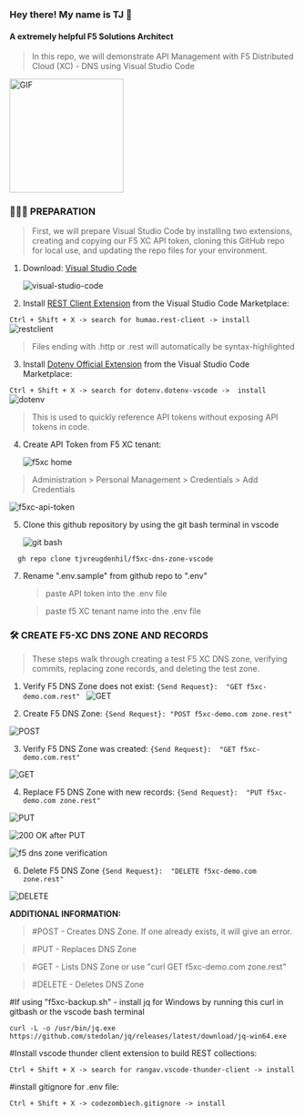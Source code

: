 <h3> Hey there! My name is TJ 👋 </h3>
<h4> A extremely helpful F5 Solutions Architect </h4>

> In this repo, we will demonstrate API Management with F5 Distributed Cloud (XC) - DNS using Visual Studio Code
<img align="top" alt="GIF" src="https://github.com/tjvreugdenhil/f5xc-dns-zone-vscode/assets/20447165/1f759a05-39e5-4829-a74c-210f36154c03" width="200"/>

<h3> 👨🏻‍💻 PREPARATION </h3>

> First, we will prepare Visual Studio Code by installing two extensions, creating and copying our F5 XC API token, cloning this GitHub repo for local use, and updating the repo files for your environment. 

1) Download: [Visual Studio Code](https://code.visualstudio.com/)

   ![visual-studio-code](https://github.com/tjvreugdenhil/f5xc-dns-zone-vscode/assets/20447165/7bfce184-3a3d-49b9-a93a-f1d5c78501d0)


2) Install [REST Client Extension](https://marketplace.visualstudio.com/items?itemName=humao.rest-client) from the Visual Studio Code Marketplace:

`Ctrl + Shift + X -> search for humao.rest-client -> install
`
      ![restclient](https://github.com/tjvreugdenhil/f5xc-dns-zone-vscode/assets/20447165/b3774426-abcb-4fdc-afec-a0ef5032a6e0)

> Files ending with .http or .rest will automatically be syntax-highlighted


3) Install [Dotenv Official Extension](https://marketplace.visualstudio.com/items?itemName=dotenv.dotenv-vscode) from the Visual Studio Code Marketplace:
   
`Ctrl + Shift + X -> search for dotenv.dotenv-vscode ->  install 
`
      ![dotenv](https://github.com/tjvreugdenhil/f5xc-dns-zone-vscode/assets/20447165/de319c92-c6b2-484f-a3f9-b53a73fd3ca6)

> This is used to quickly reference API tokens without exposing API tokens in code. 


4) Create API Token from F5 XC tenant:
   
   ![f5xc home](https://github.com/tjvreugdenhil/f5xc-dns-zone-vscode/assets/20447165/67f27e89-b228-42f9-87d0-f9abd80784b6)

> Administration > Personal Management > Credentials > Add Credentials

   ![f5xc-api-token](https://github.com/tjvreugdenhil/f5xc-dns-zone-vscode/assets/20447165/cad1fe80-d5ac-4ba8-b404-97eef6ffdb38)

5) Clone this github repository by using the git bash terminal in vscode

   ![git bash](https://github.com/tjvreugdenhil/f5xc-dns-zone-vscode/assets/20447165/9064d58e-9ee5-4c66-a450-46cefa305d32)

`   gh repo clone tjvreugdenhil/f5xc-dns-zone-vscode 
`

7) Rename ".env.sample" from github repo to ".env"
    
   > paste API token into the .env file

   > paste f5 XC tenant name into the .env file 

<h3>🛠 CREATE F5-XC DNS ZONE AND RECORDS</h3>

> These steps walk through creating a test F5 XC DNS zone, verifying commits, replacing zone records, and deleting the test zone.  

1) Verify F5 DNS Zone does not exist:
`{Send Request}:  "GET f5xc-demo.com.rest"
`
![GET](https://github.com/tjvreugdenhil/f5xc-dns-zone-vscode/assets/20447165/56d54c92-1920-4eec-94d0-dc9299919618)

2) Create F5 DNS Zone:
`{Send Request}: "POST f5xc-demo.com zone.rest"
`

![POST](https://github.com/tjvreugdenhil/f5xc-dns-zone-vscode/assets/20447165/e355366d-9bf9-4e74-a523-41273e9596f3)

3) Verify F5 DNS Zone was created:
`{Send Request}:  "GET f5xc-demo.com.rest"
`

![GET](https://github.com/tjvreugdenhil/f5xc-dns-zone-vscode/assets/20447165/56d54c92-1920-4eec-94d0-dc9299919618)

4) Replace F5 DNS Zone with new records:
`{Send Request}:  "PUT f5xc-demo.com zone.rest"
`

![PUT](https://github.com/tjvreugdenhil/f5xc-dns-zone-vscode/assets/20447165/81ebe06b-f24d-4bff-bd74-356ed335fdad)

![200 OK after PUT](https://github.com/tjvreugdenhil/f5xc-dns-zone-vscode/assets/20447165/ab5bd601-a451-4a6e-9bda-bcf615a60c57)

![f5 dns zone verification](https://github.com/tjvreugdenhil/f5xc-dns-zone-vscode/assets/20447165/569d15d3-a253-4ad6-a897-88b9c986e4cf)


6) Delete F5 DNS Zone
`{Send Request}:  "DELETE f5xc-demo.com zone.rest"
`

![DELETE](https://github.com/tjvreugdenhil/f5xc-dns-zone-vscode/assets/20447165/22f2adfa-51f3-482e-acbf-ea7972fd5147)

**ADDITIONAL INFORMATION:**

> #POST - Creates DNS Zone. If one already exists, it will give an error.

> #PUT - Replaces DNS Zone 

> #GET - Lists DNS Zone or use "curl GET f5xc-demo.com zone.rest"

> #DELETE - Deletes DNS Zone


#If using "f5xc-backup.sh" - install jq for Windows by running this curl in gitbash or the vscode bash terminal

`curl -L -o /usr/bin/jq.exe https://github.com/stedolan/jq/releases/latest/download/jq-win64.exe
`

#Install vscode thunder client extension to build REST collections: 

`Ctrl + Shift + X -> search for rangav.vscode-thunder-client -> install 
`

#install gitignore for .env file:

`Ctrl + Shift + X -> codezombiech.gitignore -> install 
`
